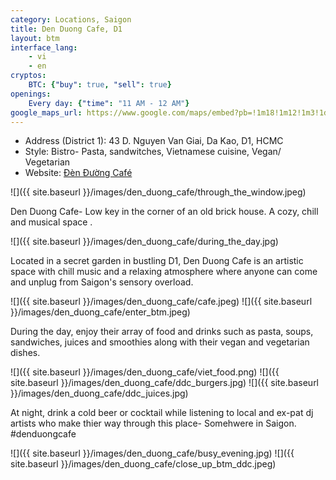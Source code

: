 ```yaml
---
category: Locations, Saigon
title: Den Duong Cafe, D1
layout: btm
interface_lang:
    - vi
    - en
cryptos:
    BTC: {"buy": true, "sell": true}
openings:
    Every day: {"time": "11 AM - 12 AM"}
google_maps_url: https://www.google.com/maps/embed?pb=!1m18!1m12!1m3!1d3919.255122326618!2d106.6947566752341!3d10.791761889357941!2m3!1f0!2f0!3f0!3m2!1i1024!2i768!4f13.1!3m3!1m2!1s0x3175298eba1f221d%3A0xe6b0e2781b74c619!2sDen Duong Cafe!5e0!3m2!1sen!2s!4v1737972521909!5m2!1sen!2s
---
```


* Address (District 1): 43 D. Nguyen Van Giai, Da Kao, D1, HCMC
* Style: Bistro- Pasta, sandwitches, Vietnamese cuisine, Vegan/ Vegetarian
* Website: [Đèn Đường Café](https://www.facebook.com/profile.php?id=100063649957210)

![]({{ site.baseurl }}/images/den_duong_cafe/through_the_window.jpeg)

Den Duong Cafe- Low key in the corner of an old brick house. A cozy, chill and musical space . 

![]({{ site.baseurl }}/images/den_duong_cafe/during_the_day.jpg)

Located in a secret garden in bustling D1, Den Duong Cafe is an artistic space with chill music and a relaxing atmosphere where anyone can come and unplug from Saigon's sensory overload. 

![]({{ site.baseurl }}/images/den_duong_cafe/cafe.jpeg)
![]({{ site.baseurl }}/images/den_duong_cafe/enter_btm.jpeg)

During the day, enjoy their array of food and drinks such as pasta, soups, sandwiches, juices and smoothies along with their vegan and vegetarian dishes.


![]({{ site.baseurl }}/images/den_duong_cafe/viet_food.png)
![]({{ site.baseurl }}/images/den_duong_cafe/ddc_burgers.jpg)
![]({{ site.baseurl }}/images/den_duong_cafe/ddc_juices.jpg)

At night, drink a cold beer or cocktail while listening to local and ex-pat dj artists who make thier way through this place- Somehwere in Saigon. #denduongcafe 

![]({{ site.baseurl }}/images/den_duong_cafe/busy_evening.jpg)
![]({{ site.baseurl }}/images/den_duong_cafe/close_up_btm_ddc.jpeg)
